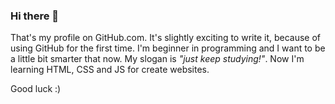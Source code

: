 ### Hi there 👋

That's my profile on GitHub.com. It's slightly exciting to write it, because of using GitHub for the first time. I'm beginner in programming and I want to be a little bit smarter that now. My slogan is _"just keep studying!"_. Now I'm learning HTML, CSS and JS for create websites.

Good luck :)
